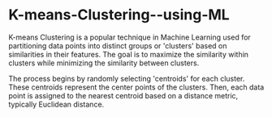 # K-means-Clustering--using-ML
K-means Clustering is a popular technique in Machine Learning used for partitioning data points into distinct groups or 'clusters' based on similarities in their features. The goal is to maximize the similarity within clusters while minimizing the similarity between clusters.

The process begins by randomly selecting 'centroids' for each cluster. These centroids represent the center points of the clusters. Then, each data point is assigned to the nearest centroid based on a distance metric, typically Euclidean distance.
